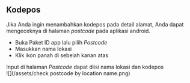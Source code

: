 ## Kodepos

Jika Anda ingin menambahkan kodepos pada detail alamat, Anda dapat mengeceknya di halaman _postcode_ pada aplikasi android.

* Buka Paket ID app lalu pilih _Postcode_
* Masukkan nama lokasi
* Klik ikon panah di sebelah kanan atas

Input di halaman _Postcode_ dapat diisi nama lokasi dan kodepos  
![](/assets/check postcode by location name.png)

